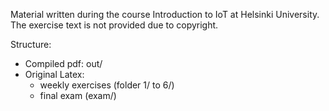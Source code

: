 Material written during the course Introduction to IoT at Helsinki University.
The exercise text is not provided due to copyright. 

Structure:
- Compiled pdf: out/
- Original Latex:
	- weekly exercises (folder 1/ to 6/)
	- final exam (exam/)
